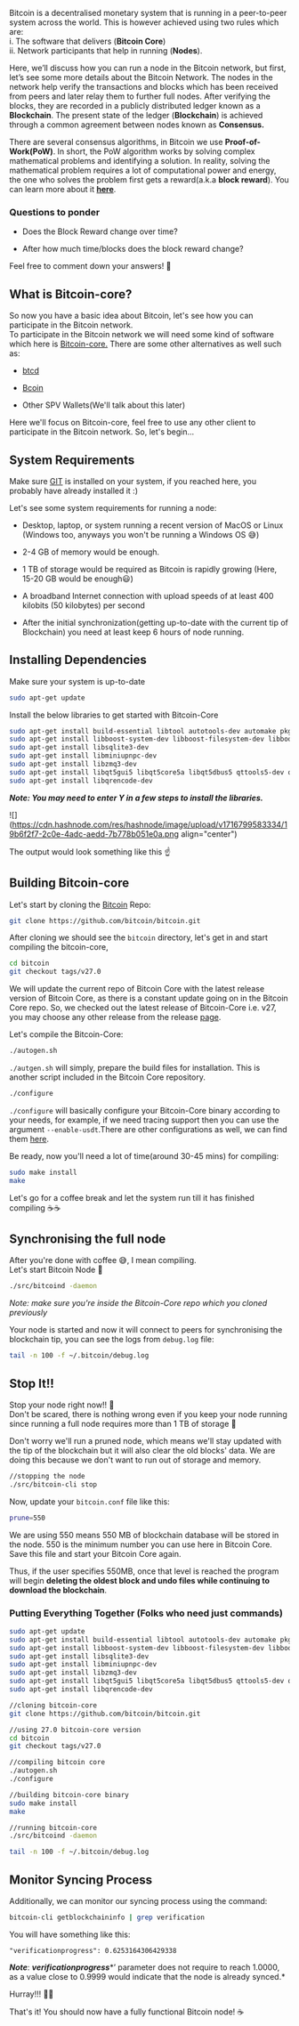 Bitcoin is a decentralised monetary system that is running in a peer-to-peer system across the world. This is however achieved using two rules which are:  
i. The software that delivers (**Bitcoin Core**)   
ii. Network participants that help in running (**Nodes**).

Here, we’ll discuss how you can run a node in the Bitcoin network, but first, let’s see some more details about the Bitcoin Network. The nodes in the network help verify the transactions and blocks which has been received from peers and later relay them to further full nodes. After verifying the blocks, they are recorded in a publicly distributed ledger known as a **Blockchain**. The present state of the ledger (**Blockchain**) is achieved through a common agreement between nodes known as **Consensus.**

There are several consensus algorithms, in Bitcoin we use **Proof-of-Work(PoW)**. In short, the PoW algorithm works by solving complex mathematical problems and identifying a solution. In reality, solving the mathematical problem requires a lot of computational power and energy, the one who solves the problem first gets a reward(a.k.a **block reward**). You can learn more about it [**here**](https://www.geeksforgeeks.org/blockchain-proof-of-work-pow/).

### Questions to ponder

* Does the Block Reward change over time?
    
* After how much time/blocks does the block reward change?
    

Feel free to comment down your answers! 🙌

## What is Bitcoin-core?

So now you have a basic idea about Bitcoin, let's see how you can participate in the Bitcoin network.  
To participate in the Bitcoin network we will need some kind of software which here is [Bitcoin-core.](https://bitcoin.org/en/bitcoin-core/) There are some other alternatives as well such as:

* [btcd](https://github.com/btcsuite/btcd)
    
* [Bcoin](https://github.com/bcoin-org)
    
* Other SPV Wallets(We'll talk about this later)
    

Here we'll focus on Bitcoin-core, feel free to use any other client to participate in the Bitcoin network. So, let's begin...

## System Requirements

Make sure [GIT](https://www.git-scm.com/downloads) is installed on your system, if you reached here, you probably have already installed it :)

Let's see some system requirements for running a node:

* Desktop, laptop, or system running a recent version of MacOS or Linux (Windows too, anyways you won't be running a Windows OS 😅)
    
* 2-4 GB of memory would be enough.
    
* 1 TB of storage would be required as Bitcoin is rapidly growing (Here, 15-20 GB would be enough😃)
    
* A broadband Internet connection with upload speeds of at least 400 kilobits (50 kilobytes) per second
    
* After the initial synchronization(getting up-to-date with the current tip of Blockchain) you need at least keep 6 hours of node running.
    

## Installing Dependencies

Make sure your system is up-to-date

```bash
sudo apt-get update
```

Install the below libraries to get started with Bitcoin-Core

```bash
sudo apt-get install build-essential libtool autotools-dev automake pkg-config bsdmainutils python3 libevent-dev
sudo apt-get install libboost-system-dev libboost-filesystem-dev libboost-test-dev libboost-thread-dev
sudo apt-get install libsqlite3-dev
sudo apt-get install libminiupnpc-dev
sudo apt-get install libzmq3-dev
sudo apt-get install libqt5gui5 libqt5core5a libqt5dbus5 qttools5-dev qttools5-dev-tools
sudo apt-get install libqrencode-dev
```

***Note: You may need to enter Y in a few steps to install the libraries.***

![](https://cdn.hashnode.com/res/hashnode/image/upload/v1716799583334/19b6f2f7-2c0e-4adc-aedd-7b778b051e0a.png align="center")

The output would look something like this ☝️

## Building Bitcoin-core

Let's start by cloning the [Bitcoin](https://github.com/bitcoin/bitcoin.git) Repo:

```bash
git clone https://github.com/bitcoin/bitcoin.git
```

After cloning we should see the `bitcoin` directory, let's get in and start compiling the bitcoin-core,

```bash
cd bitcoin
git checkout tags/v27.0
```

We will update the current repo of Bitcoin Core with the latest release version of Bitcoin Core, as there is a constant update going on in the Bitcoin Core repo. So, we checked out the latest release of Bitcoin-Core i.e. v27, you may choose any other release from the release [page](https://github.com/bitcoin/bitcoin/releases?page=1).

Let's compile the Bitcoin-Core:

```bash
./autogen.sh
```

`./autgen.sh` will simply, prepare the build files for installation. This is another script included in the Bitcoin Core repository.

```bash
./configure
```

`./configure` will basically configure your Bitcoin-Core binary according to your needs, for example, if we need tracing support then you can use the argument `--enable-usdt`.There are other configurations as well, we can find them [here](https://github.com/bitcoin/bitcoin/blob/master/configure.ac).

Be ready, now you'll need a lot of time(around 30-45 mins) for compiling:

```bash
sudo make install
make
```

Let's go for a coffee break and let the system run till it has finished compiling ☕️☕️

## Synchronising the full node

After you're done with coffee 😅, I mean compiling.  
Let's start Bitcoin Node 🥳

```bash
./src/bitcoind -daemon
```

*Note: make sure you're inside the Bitcoin-Core repo which you cloned previously*

Your node is started and now it will connect to peers for synchronising the blockchain tip, you can see the logs from `debug.log` file:

```bash
tail -n 100 -f ~/.bitcoin/debug.log
```

## Stop It!!

Stop your node right now!! 🤔  
Don't be scared, there is nothing wrong even if you keep your node running since running a full node requires more than 1 TB of storage 🫨

Don't worry we'll run a pruned node, which means we'll stay updated with the tip of the blockchain but it will also clear the old blocks' data. We are doing this because we don't want to run out of storage and memory.

```bash
//stopping the node
./src/bitcoin-cli stop
```

Now, update your `bitcoin.conf` file like this:

```bash
prune=550
```

We are using 550 means 550 MB of blockchain database will be stored in the node. 550 is the minimum number you can use here in Bitcoin Core. Save this file and start your Bitcoin Core again.

Thus, if the user specifies 550MB, once that level is reached the program will begin **deleting the oldest block and undo files while continuing to download the blockchain**.

### Putting Everything Together (Folks who need just commands)

```bash
sudo apt-get update
sudo apt-get install build-essential libtool autotools-dev automake pkg-config bsdmainutils python3 libevent-dev
sudo apt-get install libboost-system-dev libboost-filesystem-dev libboost-test-dev libboost-thread-dev
sudo apt-get install libsqlite3-dev
sudo apt-get install libminiupnpc-dev
sudo apt-get install libzmq3-dev
sudo apt-get install libqt5gui5 libqt5core5a libqt5dbus5 qttools5-dev qttools5-dev-tools
sudo apt-get install libqrencode-dev

//cloning bitcoin-core
git clone https://github.com/bitcoin/bitcoin.git

//using 27.0 bitcoin-core version
cd bitcoin
git checkout tags/v27.0

//compiling bitcoin core
./autogen.sh
./configure

//building bitcoin-core binary
sudo make install
make

//running bitcoin-core
./src/bitcoind -daemon

tail -n 100 -f ~/.bitcoin/debug.log
```

## Monitor Syncing Process

Additionally, we can monitor our syncing process using the command:

```bash
bitcoin-cli getblockchaininfo | grep verification
```

You will have something like this:

`"verificationprogress": 0.6253164306429338`

***Note***: ***verificationprogress***\*’ parameter does not require to reach 1.0000, as a value close to 0.9999 would indicate that the node is already synced.\*

Hurray!!! 🎉🎉

That's it! You should now have a fully functional Bitcoin node! ☕️